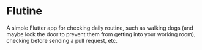 # Flutine

A simple Flutter app for checking daily routine, such as walking dogs (and maybe lock the door to prevent them from getting into your working room), checking before sending a pull request, etc.
